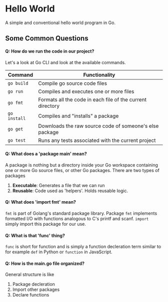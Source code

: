 # Hello World

A simple and conventional hello world program in Go.

## Some Common Questions

#### Q: How do we run the code in our project?

Let's a look at Go CLI and look at the available commands.

| Command | Functionality |
|---------|---------------|
| `go build` | Compile go source code files |
| `go run` | Compiles and executes one or more files |
| `go fmt` | Formats all the code in each file of the current directory |
| `go install` | Compiles and "installs" a package |
| `go get` | Downloads the raw source code of someone's else package |
| `go test` | Runs any tests associated with the current project |

#### Q: What does a 'package main' mean?
A package is nothing but a directory inside your Go workspace containing one or more Go source files, or other Go packages. There are two types of packages
1. **Executable**: Generates a file that we can run
2. **Reusable**: Code used as 'helpers'. Holds reusable logic.

#### Q: What does 'import fmt' mean?
`fmt` is part of Golang's standard package library. Package `fmt` implements formatted I/O with functions analogous to C's printf and scanf. `import` simply import this package for our use.

#### Q: What is that 'func' thing?
`func` is short for function and is simply a function decleration term similar to for example `def` in Python or `function` in JavaScript.

#### Q: How is the main.go file organized?
General structure is like
1. Package decleration
2. Import other packages
3. Declare functions